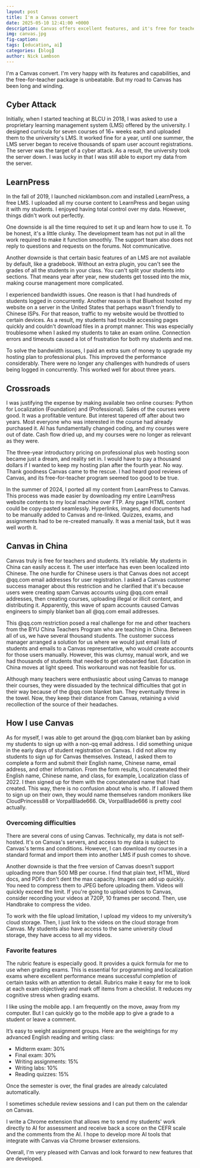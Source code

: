 ```yaml
---
layout: post
title: I'm a Canvas convert
date: 2025-05-10 12:41:00 +0000
description: Canvas offers excellent features, and it's free for teachers.
img: canvas.jpg
fig-caption: 
tags: [education, ai]
categories: [blog]
author: Nick Lambson
---
```

I'm a Canvas convert. I'm very happy with its features and capabilities, and the free-for-teacher package is unbeatable. But my road to Canvas has been long and winding.

## Cyber Attack

Initially, when I started teaching at BLCU in 2018, I was asked to use a proprietary learning management system (LMS) offered by the university. I designed curricula for seven courses of 16+ weeks each and uploaded them to the university's LMS. It worked fine for a year, until one summer, the LMS server began to receive thousands of spam user account registrations. The server was the target of a cyber attack. As a result, the university took the server down. I was lucky in that I was still able to export my data from the server.

## LearnPress

In the fall of 2019, I launched nicklambson.com and installed LearnPress, a free LMS. I uploaded all my course content to LearnPress and began using it with my students. I enjoyed having total control over my data. However, things didn't work out perfectly.

One downside is all the time required to set it up and learn how to use it. To be honest, it's a little clunky. The development team has not put in all the work required to make it function smoothly. The support team also does not reply to questions and requests on the forums. Not communicative.

Another downside is that certain basic features of an LMS are not available by default, like a gradebook. Without an extra plugin, you can't see the grades of all the students in your class. You can't split your students into sections. That means year after year, new students get tossed into the mix, making course management more complicated.

I experienced bandwidth issues. One reason is that I had hundreds of students logged in concurrently. Another reason is that Bluehost hosted my website on a server in the United States that perhaps wasn't friendly to Chinese ISPs. For that reason, traffic to my website would be throttled to certain devices. As a result, my students had trouble accessing pages quickly and couldn't download files in a prompt manner. This was especially troublesome when I asked my students to take an exam online. Connection errors and timeouts caused a lot of frustration for both my students and me.

To solve the bandwidth issues, I paid an extra sum of money to upgrade my hosting plan to professional plus. This improved the performance considerably. There were no longer any challenges with hundreds of users being logged in concurrently. This worked well for about three years.

## Crossroads

I was justifying the expense by making available two online courses: Python for Localization (Foundation) and (Professional). Sales of the courses were good. It was a profitable venture. But interest tapered off after about two years. Most everyone who was interested in the course had already purchased it. AI has fundamentally changed coding, and my courses were out of date. Cash flow dried up, and my courses were no longer as relevant as they were.

The three-year introductory pricing on professional plus web hosting soon became just a dream, and reality set in. I would have to pay a thousand dollars if I wanted to keep my hosting plan after the fourth year. No way. Thank goodness Canvas came to the rescue. I had heard good reviews of Canvas, and its free-for-teacher program seemed too good to be true.

In the summer of 2024, I ported all my content from LearnPress to Canvas. This process was made easier by downloading my entire LearnPress website contents to my local machine over FTP. Any page HTML content could be copy-pasted seamlessly. Hyperlinks, images, and documents had to be manually added to Canvas and re-linked. Quizzes, exams, and assignments had to be re-created manually. It was a menial task, but it was well worth it.

## Canvas in China

Canvas truly is free for teachers and students. It’s reliable. My students in China can easily access it. The user interface has even been localized into Chinese. The one hurdle for Chinese users is that Canvas does not accept @qq.com email addresses for user registration. I asked a Canvas customer success manager about this restriction and he clarified that it's because users were creating spam Canvas accounts using @qq.com email addresses, then creating courses, uploading illegal or illicit content, and distributing it. Apparently, this wave of spam accounts caused Canvas engineers to simply blanket ban all @qq.com email addresses.

This @qq.com restriction posed a real challenge for me and other teachers from the BYU China Teachers Program who are teaching in China. Between all of us, we have several thousand students. The customer success manager arranged a solution for us where we would just email lists of students and emails to a Canvas representative, who would create accounts for those users manually. However, this was clumsy, manual work, and we had thousands of students that needed to get onboarded fast. Education in China moves at light speed. This workaround was not feasible for us.

Although many teachers were enthusiastic about using Canvas to manage their courses, they were dissuaded by the technical difficulties that got in their way because of the @qq.com blanket ban. They eventually threw in the towel. Now, they keep their distance from Canvas, retaining a vivid recollection of the source of their headaches.

## How I use Canvas

As for myself, I was able to get around the @qq.com blanket ban by asking my students to sign up with a non-qq email address. I did something unique in the early days of student registration on Canvas. I did not allow my students to sign up for Canvas themselves. Instead, I asked them to complete a form and submit their English name, Chinese name, email address, and other information. From the form results, I concatenated their English name, Chinese name, and class, for example, Localization class of 2022. I then signed up for them with the concatenated name that I had created. This way, there is no confusion about who is who. If I allowed them to sign up on their own, they would name themselves random monikers like CloudPrincess88 or VorpalBlade666. Ok, VorpalBlade666 is pretty cool actually.

### Overcoming difficulties

There are several cons of using Canvas. Technically, my data is not self-hosted. It's on Canvas's servers, and access to my data is subject to Canvas's terms and conditions. However, I can download my courses in a standard format and import them into another LMS if push comes to shove.

Another downside is that the free version of Canvas doesn’t support uploading more than 500 MB per course. I find that plain text, HTML, Word docs, and PDFs don't dent the max capacity. Images can add up quickly. You need to compress them to JPEG before uploading them. Videos will quickly exceed the limit. If you're going to upload videos to Canvas, consider recording your videos at 720P, 10 frames per second. Then, use Handbrake to compress the video.

To work with the file upload limitation, I upload my videos to my university’s cloud storage. Then, I just link to the videos on the cloud storage from Canvas. My students also have access to the same university cloud storage, they have access to all my videos.

### Favorite features

The rubric feature is especially good. It provides a quick formula for me to use when grading exams. This is essential for programming and localization exams where excellent performance means successful completion of certain tasks with an attention to detail. Rubrics make it easy for me to look at each exam objectively and mark off items from a checklist. It reduces my cognitive stress when grading exams.

I like using the mobile app. I am frequently on the move, away from my computer. But I can quickly go to the mobile app to give a grade to a student or leave a comment.

It’s easy to weight assignment groups. Here are the weightings for my advanced English reading and writing class:
 - Midterm exam: 30%
 - Final exam: 30%
 - Writing assignments: 15%
 - Writing labs: 10%
 - Reading quizzes: 15%

Once the semester is over, the final grades are already calculated automatically.

I sometimes schedule review sessions and I can put them on the calendar on Canvas.

I write a Chrome extension that allows me to send my students' work directly to AI for assessment and receive back a score on the CEFR scale and the comments from the AI. I hope to develop more AI tools that integrate with Canvas via Chrome browser extensions.

Overall, I'm very pleased with Canvas and look forward to new features that are developed.